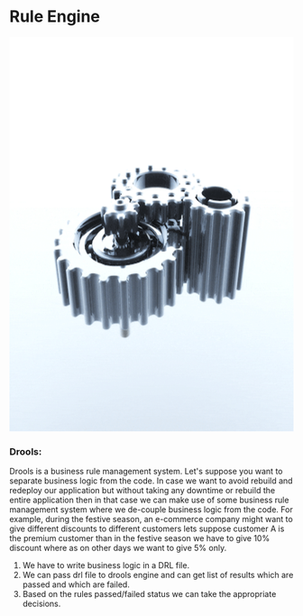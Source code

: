 # Rule Engine
<img src="engineLogo.gif" alt="Logo" width="1000" height="700">
<h3><b>Drools:</b></h3>
Drools is a business rule management system. Let's suppose you want to separate business logic from the code. In case we want to avoid rebuild and redeploy our application but without taking any downtime or rebuild the entire application then in that case we can make use of some business rule management
system where we de-couple business logic from the code. For example, during the festive season, an e-commerce company might want to give different discounts to different customers lets suppose customer A is the premium customer than in the festive season we have to give 10% discount where as on other days we want to give 5% only.

1. We have to write business logic in a DRL file.
2. We can pass drl file to drools engine and can get list of results which are passed and which are failed.
3. Based on the rules passed/failed status we can take the appropriate decisions.
